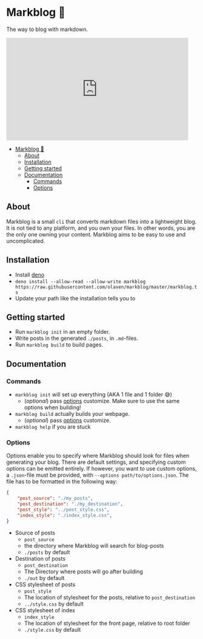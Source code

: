 # Markblog 📖
The way to blog with markdown. 

<iframe src="https://giphy.com/embed/3wDD0Khwova4o" width="480" height="270" frameBorder="0" class="giphy-embed" allowFullScreen></iframe>

- [Markblog 📖](#markblog-%f0%9f%93%96)
  - [About](#about)
  - [Installation](#installation)
  - [Getting started](#getting-started)
  - [Documentation](#documentation)
    - [Commands](#commands)
    - [Options](#options)
## About 
Markblog is a small `cli` that converts markdown files into a lightweight blog. 
It is not tied to any platform, and you own your files. In other words, you are the only one owning your content. 
Markblog aims to be easy to use and uncomplicated.

## Installation 
* Install [deno](deno.land)
* `deno install --allow-read --allow-write markblog https://raw.githubusercontent.com/olaven/markblog/master/markblog.ts`
* Update your path like the installation tells you to

## Getting started
* Run `markblog init` in an empty folder.
* Write posts in the generated `./posts`, in `.md`-files.
* Run `markblog build` to build pages.

## Documentation
### Commands
* `markblog init` will set up everything (AKA 1 file and 1 folder 😅)
  * (_optional_) pass [options](#options) customize. Make sure to use the same options when building!
* `markblog build` actually builds your webpage. 
  * (_optional_) pass [options](#options) customize.
* `markblog help` if you are stuck 
### Options 
Options enable you to specify where Markblog should look for files 
when generating your blog. There are default settings, and specifying 
custom options can be emitted entirely. If however, you want to use custom options, a `.json`-file must be provided,
with `--options path/to/options.json`. The file has to be formatted in 
the following way: 
```json
{
    "post_source": "./my_posts", 
    "post_destination": "./my_destination", 
    "post_style": "../post_style.css",
    "index_style": "./index_style.css", 
}
```

* Source of posts
  * `post_source`
  * the directory where Markblog will search for blog-posts
  * `./posts` by default
* Destination of posts 
  * `post_destination`
  * The Directory where posts will go after building 
  * `./out` by default 
* CSS stylesheet of posts
  * `post_style`
  * The location of stylesheet for the posts, relative to `post_destination`
  * `../style.css` by default 
* CSS stylesheet of index
  * `index_style`
  * The location of stylesheet for the front page, relative to root folder
  * `./style.css` by default 

